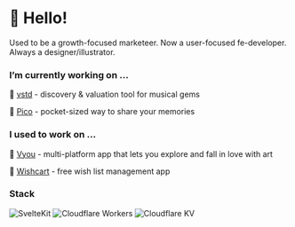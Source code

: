 # 👋 Hello!
Used to be a growth-focused marketeer. Now a user-focused fe-developer. Always a designer/illustrator. 


### I’m currently working on ...

🎷 [vstd](https://vstdmusic.com/) - discovery & valuation tool for musical gems

🐼 [Pico](https://usepi.co) - pocket-sized way to share your memories

### I used to work on ...

🎨 [Vyou](https://vyou.art) - multi-platform app that lets you explore and fall in love with art

🎁 [Wishcart](https://wishcart.com) - free wish list management app


### Stack
![SvelteKit](https://img.shields.io/badge/Svelte/Kit-%23EEE.svg?style=for-the-badge&logo=svelte&logoColor=FF3E00)
![Cloudflare Workers](https://img.shields.io/badge/Cloudflare-Workers-%23f38020.svg?style=for-the-badge&logo=cloudflare&logoColor=f38020)
![Cloudflare KV](https://img.shields.io/badge/Cloudflare-KV-%23f38020.svg?style=for-the-badge&logo=cloudflare&logoColor=f38020)
